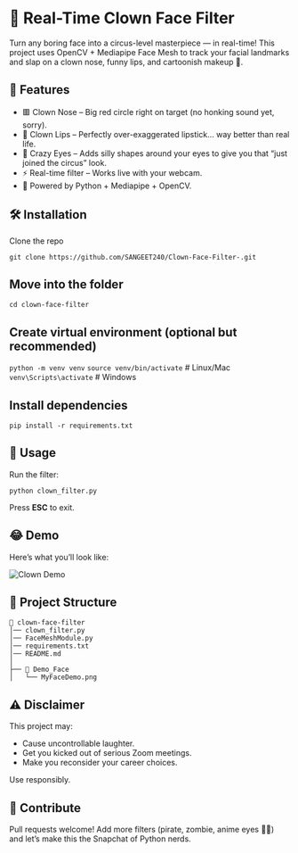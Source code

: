 # 🤡 Real-Time Clown Face Filter

Turn any boring face into a circus-level masterpiece — in real-time!
This project uses OpenCV + Mediapipe Face Mesh to track your facial landmarks and slap on a clown nose, funny lips, and cartoonish makeup 🎨.

## 🎪 Features

- 🟥 Clown Nose – Big red circle right on target (no honking sound yet, sorry).
- 👄 Clown Lips – Perfectly over-exaggerated lipstick… way better than real life.
- 👀 Crazy Eyes – Adds silly shapes around your eyes to give you that “just joined the circus” look.
- ⚡ Real-time filter – Works live with your webcam.
- 🤖 Powered by Python + Mediapipe + OpenCV.

## 🛠 Installation

Clone the repo

```
git clone https://github.com/SANGEET240/Clown-Face-Filter-.git
```

## Move into the folder

```
cd clown-face-filter
```

## Create virtual environment (optional but recommended)

```python -m venv venv```
```source venv/bin/activate```   # Linux/Mac
```venv\Scripts\activate```      # Windows

## Install dependencies

```
pip install -r requirements.txt
```

## 🚀 Usage

Run the filter:

```
python clown_filter.py
```

Press **ESC** to exit.

## 😂 Demo

Here’s what you’ll look like:

![Clown Demo](Demo_Face/MyFaceDemo.png)

## 📂 Project Structure

```
📁 clown-face-filter
│── clown_filter.py
│── FaceMeshModule.py
│── requirements.txt
│── README.md
│
├── 📁 Demo_Face
│   └── MyFaceDemo.png
```

## ⚠️ Disclaimer

This project may:

- Cause uncontrollable laughter.
- Get you kicked out of serious Zoom meetings.
- Make you reconsider your career choices.

Use responsibly.

## 🌟 Contribute

Pull requests welcome! Add more filters (pirate, zombie, anime eyes 👀✨) and let’s make this the Snapchat of Python nerds.